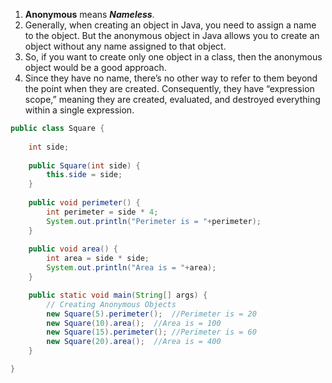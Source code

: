 1. **Anonymous** means ***Nameless***. 
1. Generally, when creating an object in Java, you need to assign a name to the object. But the anonymous object in Java allows you to create an object without any name assigned to that object.
1. So, if you want to create only one object in a class, then the anonymous object would be a good approach.
1. Since they have no name, there’s no other way to refer to them beyond the point when they are created. Consequently, they have “expression scope,” meaning they are created, evaluated, and destroyed everything within a single expression.

```java
public class Square {
	
	int side;
	
	public Square(int side) {
		this.side = side; 
	}
	
	public void perimeter() {
		int perimeter = side * 4;
		System.out.println("Perimeter is = "+perimeter);
	}
	
	public void area() {
		int area = side * side;
		System.out.println("Area is = "+area);
	}

	public static void main(String[] args) {
		// Creating Anonymous Objects
		new Square(5).perimeter();	//Perimeter is = 20
		new Square(10).area();	//Area is = 100
		new Square(15).perimeter();	//Perimeter is = 60
		new Square(20).area();	//Area is = 400
	}

}
```